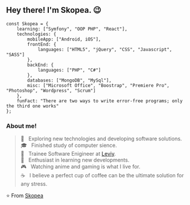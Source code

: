 <h2> Hey there! I'm Skopea. 😉 </h2>

```
const Skopea = {
    learning: ["Symfony", "OOP PHP", "React"],
    technologies: {
        mobileApp: ["Android, iOS"],
        frontEnd: {
            languages: ["HTML5", "jQuery", "CSS", "Javascript", "SASS"]
        },
        backEnd: {
            languages: ["PHP", "C#"]
        },
        databases: ["MongoDB", "MySql"],
        misc: ["Microsoft Office", "Boostrap", "Premiere Pro", "Photoshop", "Wordpress", "Scrum"]
    },
    funFact: "There are two ways to write error-free programs; only the third one works"
};
```

<h3> About me! </h3>

> 🤔 &nbsp; Exploring new technologies and developing software solutions. <br>
> 🎓 &nbsp; Finished study of computer sience. <br>
> 💼 &nbsp; Trainee Software Enigineer at [Leviy](https://leviy.com/). <br>
> 🌱 &nbsp; Enthusiast in learning new developments. <br>
> 🎮 &nbsp; Watching anime and gaming is what I live for. <br>
> ☕ &nbsp; I believe a perfect cup of coffee can be the ultimate solution for any stress. <br>

⭐️ From [Skopea](https://github.com/Skopea)
